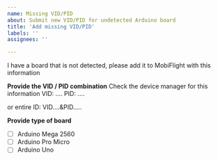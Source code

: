 ```yaml
---
name: Missing VID/PID
about: Submit new VID/PID for undetected Arduino board
title: 'Add missing VID/PID'
labels: ''
assignees: ''

---
```


I have a board that is not detected, please add it to MobiFlight with this information

**Provide the VID / PID combination**
Check the device manager for this information
VID: ....
PID: ....

or entire ID:
VID....&PID.....

**Provide type of board**
- [ ] Arduino Mega 2560
- [ ] Arduino Pro Micro
- [ ] Arduino Uno
